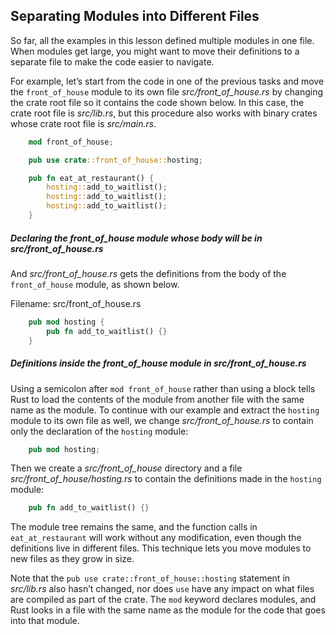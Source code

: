 ## Separating Modules into Different Files

So far, all the examples in this lesson defined multiple modules in one file. When modules get large, you might want to move their definitions to a separate file to make the code easier to navigate.

For example, let’s start from the code in one of the previous tasks and move the `front_of_house` module to its own file _src/front_of_house.rs_ by changing the crate root file so it contains the code shown below. In this case, the crate root file is _src/lib.rs_, but this procedure also works with binary crates whose crate root file is _src/main.rs_.

```rust
    mod front_of_house;

    pub use crate::front_of_house::hosting;

    pub fn eat_at_restaurant() {
        hosting::add_to_waitlist();
        hosting::add_to_waitlist();
        hosting::add_to_waitlist();
    }
```

##### Declaring the front_of_house module whose body will be in _src/front_of_house.rs_

And _src/front_of_house.rs_ gets the definitions from the body of the `front_of_house` module, as shown below.

<span class="filename">Filename: src/front_of_house.rs</span>

```rust
    pub mod hosting {
        pub fn add_to_waitlist() {}
    }
```

##### Definitions inside the front_of_house module in _src/front_of_house.rs_

Using a semicolon after `mod front_of_house` rather than using a block tells Rust to load the contents of the module from another file with the same name as the module. To continue with our example and extract the `hosting` module to its own file as well, we change _src/front_of_house.rs_ to contain only the declaration of the `hosting` module:

```rust
    pub mod hosting;
```

Then we create a _src/front_of_house_ directory and a file _src/front_of_house/hosting.rs_ to contain the definitions made in the `hosting` module:

```rust
    pub fn add_to_waitlist() {}
```

The module tree remains the same, and the function calls in `eat_at_restaurant` will work without any modification, even though the definitions live in different files. This technique lets you move modules to new files as they grow in size.

Note that the `pub use crate::front_of_house::hosting` statement in _src/lib.rs_ also hasn’t changed, nor does `use` have any impact on what files are compiled as part of the crate. The `mod` keyword declares modules, and Rust looks in a file with the same name as the module for the code that goes into that module.

